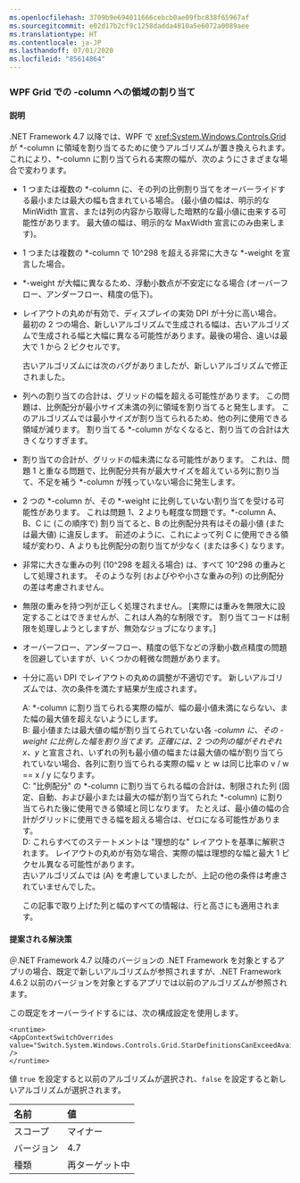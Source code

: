 ```yaml
---
ms.openlocfilehash: 3709b9e694011666cebcb0ae09fbc838f65967af
ms.sourcegitcommit: e02d17b2cf9c1258dadda4810a5e6072a0089aee
ms.translationtype: HT
ms.contentlocale: ja-JP
ms.lasthandoff: 07/01/2020
ms.locfileid: "85614864"
---
```

### <a name="wpf-grid-allocation-of-space-to-star-columns"></a>WPF Grid での -column への領域の割り当て

#### <a name="details"></a>説明

.NET Framework 4.7 以降では、WPF で <xref:System.Windows.Controls.Grid> が \*-column に領域を割り当てるために使うアルゴリズムが置き換えられます。 これにより、\*-column に割り当てられる実際の幅が、次のようにさまざまな場合で変わります。

- 1 つまたは複数の \*-column に、その列の比例割り当てをオーバーライドする最小または最大の幅も含まれている場合。 (最小値の幅は、明示的な MinWidth 宣言、または列の内容から取得した暗黙的な最小値に由来する可能性があります。 最大値の幅は、明示的な MaxWidth 宣言にのみ由来します)。
- 1 つまたは複数の \*-column で 10^298 を超える非常に大きな \*-weight を宣言した場合。
- \*-weight が大幅に異なるため、浮動小数点が不安定になる場合 (オーバーフロー、アンダーフロー、精度の低下)。
- レイアウトの丸めが有効で、ディスプレイの実効 DPI が十分に高い場合。
最初の 2 つの場合、新しいアルゴリズムで生成される幅は、古いアルゴリズムで生成される幅と大幅に異なる可能性があります。最後の場合、違いは最大で 1 から 2 ピクセルです。<p/>古いアルゴリズムには次のバグがありましたが、新しいアルゴリズムで修正されました。

- 列への割り当ての合計は、グリッドの幅を超える可能性があります。 この問題は、比例配分が最小サイズ未満の列に領域を割り当てると発生します。 このアルゴリズムでは最小サイズが割り当てられるため、他の列に使用できる領域が減ります。 割り当てる \*-column がなくなると、割り当ての合計は大きくなりすぎます。
- 割り当ての合計が、グリッドの幅未満になる可能性があります。 これは、問題 1 と重なる問題で、比例配分共有が最大サイズを超えている列に割り当て、不足を補う \*-column が残っていない場合に発生します。
- 2 つの \*-column が、その \*-weight に比例していない割り当てを受ける可能性があります。 これは問題 1、2 よりも軽度な問題です。\*-column A、B、C に (この順序で) 割り当てると、B の比例配分共有はその最小値 (または最大値) に違反します。 前述のように、これによって列 C に使用できる領域が変わり、A よりも比例配分の割り当てが少なく (または多く) なります。
- 非常に大きな重みの列 (10^298 を超える場合) は、すべて 10^298 の重みとして処理されます。 そのような列 (およびやや小さな重みの列) の比例配分の差は考慮されません。
- 無限の重みを持つ列が正しく処理されません。 [実際には重みを無限大に設定することはできませんが、これは人為的な制限です。 割り当てコードは制限を処理しようとしますが、無効なジョブになります。]
- オーバーフロー、アンダーフロー、精度の低下などの浮動小数点精度の問題を回避していますが、いくつかの軽微な問題があります。
- 十分に高い DPI でレイアウトの丸めの調整が不適切です。
新しいアルゴリズムでは、次の条件を満たす結果が生成されます。<p/>A: *-column に割り当てられる実際の幅が、幅の最小値未満にならない、また幅の最大値を超えないようにします。<br/>B: 最小値または最大値の幅が割り当てられていない各 <em>-column に、その <em>-weight に比例した幅を割り当てます。正確には、2 つの列の幅がそれぞれ x</em>、y</em> と宣言され、いずれの列も最小値の幅または最大値の幅が割り当てられていない場合、各列に割り当てられる実際の幅 v と w は同じ比率の v / w == x / y になります。<br/>C: &quot;比例配分&quot; の \*-column に割り当てられる幅の合計は、制限された列 (固定、自動、および最小または最大の幅が割り当てられた \*-column) に割り当てられた後に使用できる領域と同じなります。 たとえば、最小値の幅の合計がグリッドに使用できる幅を超える場合は、ゼロになる可能性があります。<br/>D: これらすべてのステートメントは &quot;理想的な&quot; レイアウトを基準に解釈されます。 レイアウトの丸めが有効な場合、実際の幅は理想的な幅と最大 1 ピクセル異なる可能性があります。<br/>古いアルゴリズムでは (A) を考慮していましたが、上記の他の条件は考慮されていませんでした。<p/>この記事で取り上げた列と幅のすべての情報は、行と高さにも適用されます。

#### <a name="suggestion"></a>提案される解決策

＠.NET Framework 4.7 以降のバージョンの .NET Framework を対象とするアプリの場合、既定で新しいアルゴリズムが参照されますが、.NET Framework 4.6.2 以前のバージョンを対象とするアプリでは以前のアルゴリズムが参照されます。<p/>この既定をオーバーライドするには、次の構成設定を使用します。

<pre><code class="lang-xml">&lt;runtime&gt;&#13;&#10;&lt;AppContextSwitchOverrides value=&quot;Switch.System.Windows.Controls.Grid.StarDefinitionsCanExceedAvailableSpace=true&quot; /&gt;&#13;&#10;&lt;/runtime&gt;&#13;&#10;</code></pre>

値 `true` を設定すると以前のアルゴリズムが選択され、`false` を設定すると新しいアルゴリズムが選択されます。

| 名前    | 値       |
|:--------|:------------|
| スコープ   | マイナー       |
| バージョン | 4.7         |
| 種類    | 再ターゲット中 |
